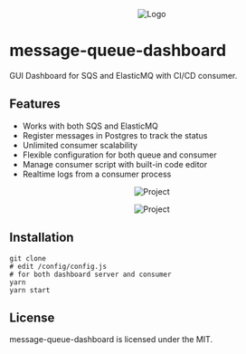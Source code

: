 
<p align="center">
 <img src="https://i.imgur.com/RmD159Z.png" alt="Logo"/>
</p>

# message-queue-dashboard
GUI Dashboard for SQS and ElasticMQ with CI/CD consumer. 

## Features
* Works with both SQS and ElasticMQ
* Register messages in Postgres to track the status
* Unlimited consumer scalability
* Flexible configuration for both queue and consumer
* Manage consumer script with built-in code editor
* Realtime logs from a consumer process

<p align="center">
 <img src="https://i.imgur.com/VsqLfjM.png" alt="Project"/>
</p>

<p align="center">
 <img src="https://i.imgur.com/a7gm1Jl.png" alt="Project"/>
</p>

## Installation
```shell script
git clone
# edit /config/config.js
# for both dashboard server and consumer
yarn
yarn start
```

## License
message-queue-dashboard is licensed under the MIT.
